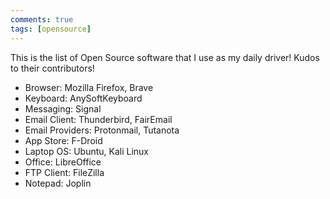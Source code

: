 ```yaml
---
comments: true
tags: [opensource]
---
```


This is the list of Open Source software that I use as my daily driver! Kudos to their contributors!

- Browser: Mozilla Firefox, Brave
- Keyboard: AnySoftKeyboard
- Messaging: Signal
- Email Client: Thunderbird, FairEmail
- Email Providers: Protonmail, Tutanota
- App Store: F-Droid
- Laptop OS: Ubuntu, Kali Linux
- Office: LibreOffice
- FTP Client: FileZilla
- Notepad: Joplin